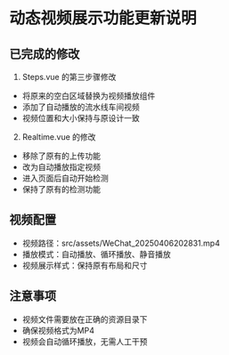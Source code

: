 # 动态视频展示功能更新说明

## 已完成的修改

1. Steps.vue 的第三步骤修改
- 将原来的空白区域替换为视频播放组件
- 添加了自动播放的流水线车间视频
- 视频位置和大小保持与原设计一致

2. Realtime.vue 的修改
- 移除了原有的上传功能
- 改为自动播放指定视频
- 进入页面后自动开始检测
- 保持了原有的检测功能

## 视频配置
- 视频路径：src/assets/WeChat_20250406202831.mp4
- 播放模式：自动播放、循环播放、静音播放
- 视频展示样式：保持原有布局和尺寸

## 注意事项
- 视频文件需要放在正确的资源目录下
- 确保视频格式为MP4
- 视频会自动循环播放，无需人工干预